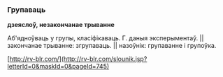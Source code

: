 ### Групаваць
**дзеяслоў, незакончанае трыванне**

Аб'ядноўваць у групы, класіфікаваць. Г. даныя эксперыментаў. || закончанае трыванне: згрупаваць. || назоўнік: групаванне і групоўка.

<a rel="author">[http://rv-blr.com/](http://rv-blr.com/slounik.jsp?letterId=0&maskId=0&pageId=745)</a>
